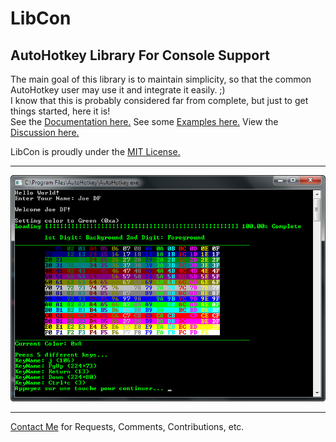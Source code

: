 LibCon
================================================
AutoHotkey Library For Console Support
------------------------------------------------
The main goal of this library is to maintain simplicity, so that the common AutoHotkey user may use it and integrate it easily. ;)  
I know that this is probably considered far from complete, but just to get things started, here it is!  
See the [Documentation here.](LibCon_docs.md) See some [Examples here.](Examples.md) View the [Discussion here.](http://ahkscript.org/boards/viewtopic.php?t=17)  

LibCon is proudly under the [MIT License.](License.md)
  
------------------------------------------------
![Preview](preview.png "Preview")
  
------------------------------------------------
[Contact Me](mailto:joedf@users.sourceforge.net) for Requests, Comments, Contributions, etc.
